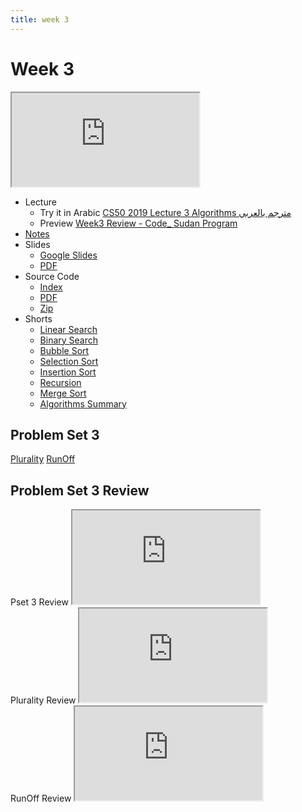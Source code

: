 ```yaml
---
title: week 3
---
```


# Week 3

<iframe src="https://youtu.be/gR6nycuZKlM"></iframe>


- Lecture
  - Try it in Arabic
    [CS50 2019 Lecture 3 Algorithms مترجم بالعربي](https://www.youtube.com/embed/jXKaybgEISI)
  - Preview
     [Week3 Review - Code_ Sudan Program](https://www.youtube.com/embed/2FkB-enZzrc)
- [Notes](https://cs50.harvard.edu/x/2020/notes/3/)
- Slides
  - <a href="https://docs.google.com/presentation/d/17eT9MaZBUByTTlpkliT8kTg7AW1820xMIQg0HDd5NCk/edit?usp=sharing">Google Slides</a>
  - <a href="https://cdn.cs50.net/2019/fall/lectures/3/lecture3.pdf">PDF</a>
- Source Code
  - <a href="https://cdn.cs50.net/2019/fall/lectures/3/src3/">Index</a>
  - <a href="https://cdn.cs50.net/2019/fall/lectures/3/src23.pdf">PDF</a>
  - <a href="https://cdn.cs50.net/2019/fall/lectures/3/src3.zip">Zip</a>
- Shorts
  - <a href="https://www.youtube.com/watch?v=TwsgCHYmbbA" savefrom_lm_index="0" savefrom_lm="1">Linear Search</a>
  - <a href="https://www.youtube.com/watch?v=T98PIp4omUA" savefrom_lm_index="0" savefrom_lm="1">Binary Search</a>
  - <a href="https://www.youtube.com/watch?v=RT-hUXUWQ2I" savefrom_lm_index="0" savefrom_lm="1">Bubble Sort</a>
  - <a href="https://www.youtube.com/watch?v=3hH8kTHFw2A" savefrom_lm_index="0" savefrom_lm="1">Selection Sort</a>
  - <a href="https://www.youtube.com/watch?v=O0VbBkUvriI" savefrom_lm_index="0" savefrom_lm="1">Insertion Sort</a>
  - <a href="https://www.youtube.com/watch?v=mz6tAJMVmfM" savefrom_lm_index="0" savefrom_lm="1">Recursion</a>
  - <a href="https://www.youtube.com/watch?v=Ns7tGNbtvV4" savefrom_lm_index="0" savefrom_lm="1">Merge Sort</a>
  - <a href="https://www.youtube.com/watch?v=ktWL3nN38ZA" savefrom_lm_index="0" savefrom_lm="1">Algorithms Summary</a>
  
## Problem Set 3

[Plurality](https://lab.cs50.io/code-sudan/labs/main/pset3/Plurality/)
[RunOff](https://lab.cs50.io/code-sudan/labs/main/pset3/runoff/)


## Problem Set 3 Review 
<div class="box" >Pset 3 Review  <iframe src="https://www.youtube.com/embed/pZgUkL2Aohs"></iframe></div>
<div class="box" >Plurality  Review  <iframe src="https://www.youtube.com/embed/S_3NvpLje3M"></iframe></div>
<div class="box" >RunOff Review  <iframe src="https://www.youtube.com/embed/DVWX4qcCvNc"></iframe></div>


